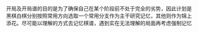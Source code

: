 开局及开局谱的目的是为了确保自己在某个阶段前不处于完全的劣势，因此计划是黑棋白棋分别按照常用方向选取一个常用分支作为主干研究记忆，其他则作为锦上添花。尽可能以理解的方式去记忆棋谱，遇到实在无法理解的局面再考虑强制记忆
